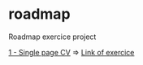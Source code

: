 # roadmap

Roadmap exercice project

 [1 - Single page CV](https://chaaams.github.io/roadmap/1-Single-Page-CV/) => [Link of exercice](https://roadmap.sh/projects/single-page-cv)
